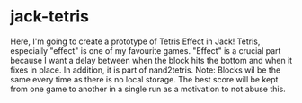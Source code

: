 # jack-tetris
Here, I'm going to create a prototype of Tetris Effect in Jack! Tetris, especially "effect" is one of my favourite games. "Effect" is a crucial part because I want a delay between when the block hits the bottom and when it fixes in place. In addition, it is part of nand2tetris.
Note: Blocks wil be the same every time as there is no local storage. The best score will be kept from one game to another in a single run as a motivation to not abuse this.
